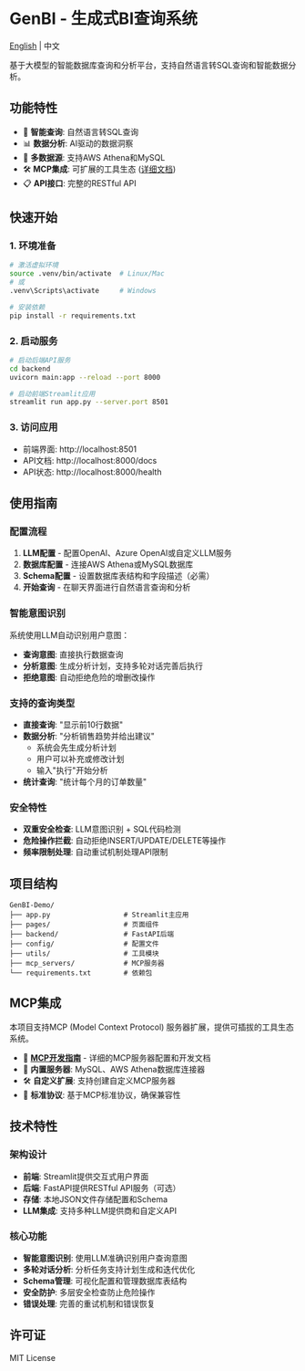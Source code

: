 # GenBI - 生成式BI查询系统

[English](README_en.md) | 中文

基于大模型的智能数据库查询和分析平台，支持自然语言转SQL查询和智能数据分析。

## 功能特性

- 🤖 **智能查询**: 自然语言转SQL查询
- 📊 **数据分析**: AI驱动的数据洞察  
- 🔗 **多数据源**: 支持AWS Athena和MySQL
- 🛠️ **MCP集成**: 可扩展的工具生态 ([详细文档](mcp_servers/mcp_readme.md))
- 📋 **API接口**: 完整的RESTful API

## 快速开始

### 1. 环境准备

```bash
# 激活虚拟环境
source .venv/bin/activate  # Linux/Mac
# 或
.venv\Scripts\activate     # Windows

# 安装依赖
pip install -r requirements.txt
```

### 2. 启动服务

```bash
# 启动后端API服务
cd backend
uvicorn main:app --reload --port 8000

# 启动前端Streamlit应用
streamlit run app.py --server.port 8501
```

### 3. 访问应用

- 前端界面: http://localhost:8501
- API文档: http://localhost:8000/docs
- API状态: http://localhost:8000/health

## 使用指南

### 配置流程

1. **LLM配置** - 配置OpenAI、Azure OpenAI或自定义LLM服务
2. **数据库配置** - 连接AWS Athena或MySQL数据库
3. **Schema配置** - 设置数据库表结构和字段描述（必需）
4. **开始查询** - 在聊天界面进行自然语言查询和分析

### 智能意图识别

系统使用LLM自动识别用户意图：
- **查询意图**: 直接执行数据查询
- **分析意图**: 生成分析计划，支持多轮对话完善后执行
- **拒绝意图**: 自动拒绝危险的增删改操作

### 支持的查询类型

- **直接查询**: "显示前10行数据"
- **数据分析**: "分析销售趋势并给出建议"
  - 系统会先生成分析计划
  - 用户可以补充或修改计划
  - 输入"执行"开始分析
- **统计查询**: "统计每个月的订单数量"

### 安全特性

- **双重安全检查**: LLM意图识别 + SQL代码检测
- **危险操作拦截**: 自动拒绝INSERT/UPDATE/DELETE等操作
- **频率限制处理**: 自动重试机制处理API限制

## 项目结构

```
GenBI-Demo/
├── app.py                  # Streamlit主应用
├── pages/                  # 页面组件
├── backend/                # FastAPI后端
├── config/                 # 配置文件
├── utils/                  # 工具模块
├── mcp_servers/            # MCP服务器
└── requirements.txt        # 依赖包
```

## MCP集成

本项目支持MCP (Model Context Protocol) 服务器扩展，提供可插拔的工具生态系统。

- 📖 **[MCP开发指南](mcp_servers/mcp_readme.md)** - 详细的MCP服务器配置和开发文档
- 🔧 **内置服务器**: MySQL、AWS Athena数据库连接器
- 🛠️ **自定义扩展**: 支持创建自定义MCP服务器
- 🔗 **标准协议**: 基于MCP标准协议，确保兼容性

## 技术特性

### 架构设计
- **前端**: Streamlit提供交互式用户界面
- **后端**: FastAPI提供RESTful API服务（可选）
- **存储**: 本地JSON文件存储配置和Schema
- **LLM集成**: 支持多种LLM提供商和自定义API

### 核心功能
- **智能意图识别**: 使用LLM准确识别用户查询意图
- **多轮对话分析**: 分析任务支持计划生成和迭代优化
- **Schema管理**: 可视化配置和管理数据库表结构
- **安全防护**: 多层安全检查防止危险操作
- **错误处理**: 完善的重试机制和错误恢复

## 许可证

MIT License